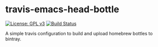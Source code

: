 # travis-emacs-head-bottle

[![License: GPL v3](https://img.shields.io/badge/License-GPL%20v3-blue.svg)](https://www.gnu.org/licenses/gpl-3.0)
[![Build Status](https://travis-ci.com/daviderestivo/travis-emacs-head-bottle.svg?branch=master)](https://travis-ci.com/daviderestivo/travis-emacs-head-bottle)

A simple travis configuration to build and upload homebrew bottles to bintray.
